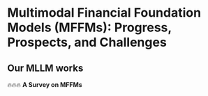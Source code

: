 # Multimodal Financial Foundation Models (MFFMs): Progress, Prospects, and Challenges

## Our MLLM works

🔥🔥🔥 **A Survey on MFFMs**  
